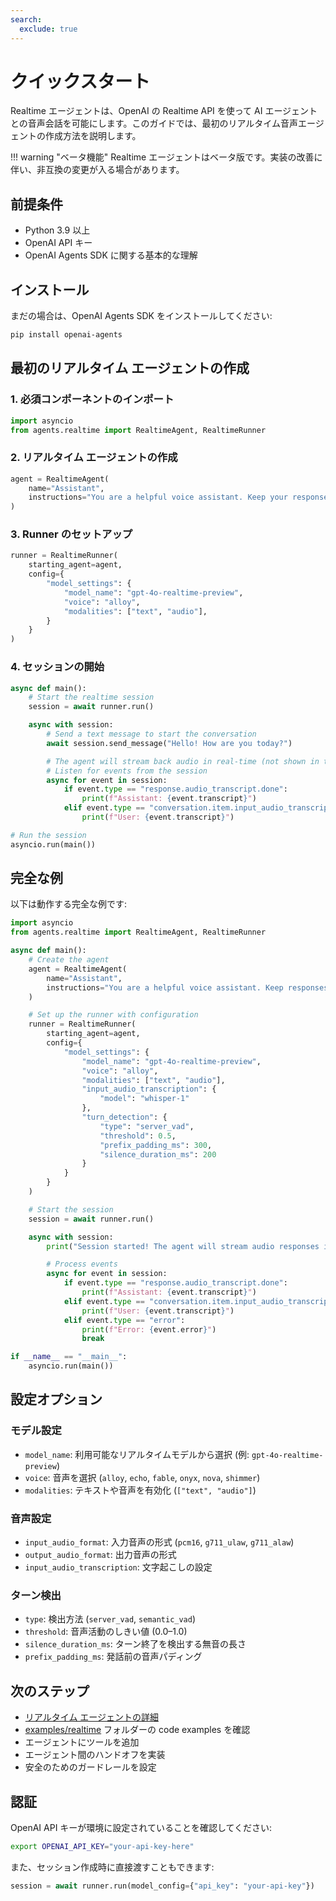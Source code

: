 ```yaml
---
search:
  exclude: true
---
```

# クイックスタート

Realtime エージェントは、OpenAI の Realtime API を使って AI エージェントとの音声会話を可能にします。このガイドでは、最初のリアルタイム音声エージェントの作成方法を説明します。

!!! warning "ベータ機能"
Realtime エージェントはベータ版です。実装の改善に伴い、非互換の変更が入る場合があります。

## 前提条件

-   Python 3.9 以上
-   OpenAI API キー
-   OpenAI Agents SDK に関する基本的な理解

## インストール

まだの場合は、OpenAI Agents SDK をインストールしてください:

```bash
pip install openai-agents
```

## 最初のリアルタイム エージェントの作成

### 1. 必須コンポーネントのインポート

```python
import asyncio
from agents.realtime import RealtimeAgent, RealtimeRunner
```

### 2. リアルタイム エージェントの作成

```python
agent = RealtimeAgent(
    name="Assistant",
    instructions="You are a helpful voice assistant. Keep your responses conversational and friendly.",
)
```

### 3. Runner のセットアップ

```python
runner = RealtimeRunner(
    starting_agent=agent,
    config={
        "model_settings": {
            "model_name": "gpt-4o-realtime-preview",
            "voice": "alloy",
            "modalities": ["text", "audio"],
        }
    }
)
```

### 4. セッションの開始

```python
async def main():
    # Start the realtime session
    session = await runner.run()

    async with session:
        # Send a text message to start the conversation
        await session.send_message("Hello! How are you today?")

        # The agent will stream back audio in real-time (not shown in this example)
        # Listen for events from the session
        async for event in session:
            if event.type == "response.audio_transcript.done":
                print(f"Assistant: {event.transcript}")
            elif event.type == "conversation.item.input_audio_transcription.completed":
                print(f"User: {event.transcript}")

# Run the session
asyncio.run(main())
```

## 完全な例

以下は動作する完全な例です:

```python
import asyncio
from agents.realtime import RealtimeAgent, RealtimeRunner

async def main():
    # Create the agent
    agent = RealtimeAgent(
        name="Assistant",
        instructions="You are a helpful voice assistant. Keep responses brief and conversational.",
    )

    # Set up the runner with configuration
    runner = RealtimeRunner(
        starting_agent=agent,
        config={
            "model_settings": {
                "model_name": "gpt-4o-realtime-preview",
                "voice": "alloy",
                "modalities": ["text", "audio"],
                "input_audio_transcription": {
                    "model": "whisper-1"
                },
                "turn_detection": {
                    "type": "server_vad",
                    "threshold": 0.5,
                    "prefix_padding_ms": 300,
                    "silence_duration_ms": 200
                }
            }
        }
    )

    # Start the session
    session = await runner.run()

    async with session:
        print("Session started! The agent will stream audio responses in real-time.")

        # Process events
        async for event in session:
            if event.type == "response.audio_transcript.done":
                print(f"Assistant: {event.transcript}")
            elif event.type == "conversation.item.input_audio_transcription.completed":
                print(f"User: {event.transcript}")
            elif event.type == "error":
                print(f"Error: {event.error}")
                break

if __name__ == "__main__":
    asyncio.run(main())
```

## 設定オプション

### モデル設定

-   `model_name`: 利用可能なリアルタイムモデルから選択 (例: `gpt-4o-realtime-preview`)
-   `voice`: 音声を選択 (`alloy`, `echo`, `fable`, `onyx`, `nova`, `shimmer`)
-   `modalities`: テキストや音声を有効化 (`["text", "audio"]`)

### 音声設定

-   `input_audio_format`: 入力音声の形式 (`pcm16`, `g711_ulaw`, `g711_alaw`)
-   `output_audio_format`: 出力音声の形式
-   `input_audio_transcription`: 文字起こしの設定

### ターン検出

-   `type`: 検出方法 (`server_vad`, `semantic_vad`)
-   `threshold`: 音声活動のしきい値 (0.0–1.0)
-   `silence_duration_ms`: ターン終了を検出する無音の長さ
-   `prefix_padding_ms`: 発話前の音声パディング

## 次のステップ

-   [リアルタイム エージェントの詳細](guide.md)
-   [examples/realtime](https://github.com/openai/openai-agents-python/tree/main/examples/realtime) フォルダーの code examples を確認
-   エージェントにツールを追加
-   エージェント間のハンドオフを実装
-   安全のためのガードレールを設定

## 認証

OpenAI API キーが環境に設定されていることを確認してください:

```bash
export OPENAI_API_KEY="your-api-key-here"
```

また、セッション作成時に直接渡すこともできます:

```python
session = await runner.run(model_config={"api_key": "your-api-key"})
```